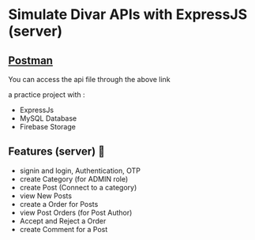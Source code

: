 # Simulate Divar APIs with ExpressJS (server)

## <a href="https://www.postman.com/warped-robot-870771/workspace/alim/collection/28071639-04a53ba2-d986-435d-a136-692c2f659753?action=share&creator=28071639">Postman</a>
You can access the api file through the above link

a practice project with :
- ExpressJs
- MySQL Database
- Firebase Storage

## Features (server) 🚀
- signin and login, Authentication, OTP
- create Category (for ADMIN role)
- create Post (Connect to a category)
- view New Posts
- create a Order for Posts
- view Post Orders (for Post Author)
- Accept and Reject a Order
- create Comment for a Post
